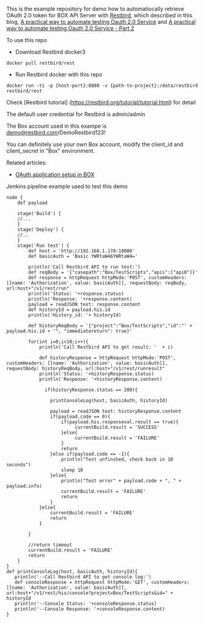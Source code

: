 This is the example repository for demo how to automatiocally retrieve OAuth 2.0 token for BOX API Server with [Restbird](https://restbird.org), which described in this blog, [A practical way to automate testing Oauth 2.0 Service](https://restbird.org/blog/2018/09/01/automate-testing-oauth2.html) and [A practical way to automate testing Oauth 2.0 Service - Part 2](https://restbird.org/blog/2018/09/07/automate-testing-oauth2-2.html)

To use this repo

* Download Restbird docker3

~~~
docker pull restbird/rest
~~~

* Run Restbird docker with this repo 

~~~
docker run -ti -p {host-port}:8080 -v {path-to-project}:/data/restbird restbird/rest
~~~

Check [Restbird tutorial] (https://restbird.org/tutorial/tutorial.html) for detail 

The default user credential for Restbird is admin/admin

The Box account used in this exampe is demo@restbird.com/DemoRestbird123!

You can definitely use your own Box account, modify the client_id and client_secret in "Box" environment.

Related articles:

* [OAuth application setup in BOX](https://developer.box.com/docs/setting-up-an-oauth-app)

Jenkins pipeline example used to test this demo 

~~~
node {
    def payload 
   
    stage('Build') {
    //...
    }
    stage('Deploy') {
    //..
    }
    stage('Run test') {
        def host = 'http://192.168.1.178:10000'
        def basicAuth = 'Basic YWRtaW46YWRtaW4='
      
        println('Call Restbird API to run test:')
        def reqBody = '{"casepath":"Box/TestScripts","apis":["api0"]}'
        def response = httpRequest httpMode:'POST', customHeaders: [[name: 'Authorization', value: basicAuth]], requestBody: reqBody, url:host+"/v1/rest/run"
        println('Status: '+response.status)
        println('Response: '+response.content)
        payload = readJSON text: response.content
        def historyId = payload.his.id
        println('History_id: '+ historyId)
        
        def historyReqBody = '{"project":"Box/TestScripts","id":"' + payload.his.id + '", "immediatereturn": true}'
   
        for(int i=0;i<10;i++){
            println('Call Restbird API to get result: '  + i)

            def historyResponse = httpRequest httpMode:'POST', customHeaders: [[name: 'Authorization', value: basicAuth]], requestBody: historyReqBody, url:host+"/v1/rest/runresult"
            println('Status: '+historyResponse.status)
            println('Response: '+historyResponse.content)
          
              if(historyResponse.status == 200){
                  
                printConsoleLog(host, basicAuth, historyId)
                
                payload = readJSON text: historyResponse.content
                if(payload.code == 0){
                    if(payload.his.responseval.result == true){
                         currentBuild.result = 'SUCCESS'
                    }else{
                         currentBuild.result = 'FAILURE'
                    }
                    return
                }else if(payload.code == -1){
                    println("Test unfinshed, check back in 10 seconds")
                    sleep 10
                }else{
                    println("Test error" + payload.code + ", " + payload.info)
                    currentBuild.result = 'FAILURE'
                    return
                }
            }else{
                currentBuild.result = 'FAILURE'
                return
            }

        }
        
        //return timeout
        currentBuild.result = 'FAILURE'
        return
    }
}
def printConsoleLog(host, basicAuth, historyId){
   println('--Call Restbird API to get console log:')
   def consoleResponse = httpRequest httpMode:'GET', customHeaders: [[name: 'Authorization', value: basicAuth]], url:host+"/v1/rest/his/console?project=Box/TestScripts&id=" + historyId
   println('--Console Status: '+consoleResponse.status)
   println('--Console Response: '+consoleResponse.content)  
}
~~~
